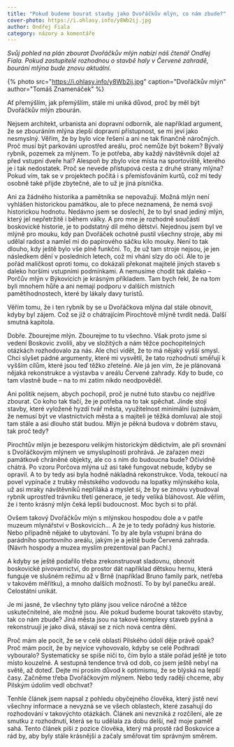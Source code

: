 ```yaml
---
title: "Pokud budeme bourat stavby jako Dvořáčkův mlýn, co nám zbude?"
cover-photo: https://i.ohlasy.info/y8Wb2ij.jpg
author: Ondřej Fiala
category: názory a komentáře
---
```


*Svůj pohled na plán zbourat Dvořáčkův mlýn nabízí náš čtenář Ondřej Fiala. Pokud zastupitelé rozhodnou o stavbě haly v Červené zahradě, bourání mlýna bude znovu aktuální.*

{% photo src="https://i.ohlasy.info/y8Wb2ij.jpg" caption="Dvořáčkův mlýn" author="Tomáš Znamenáček" %}

Ať přemýšlím, jak přemýšlím, stále mi uniká důvod, proč by měl být Dvořáčkův mlýn zbourán. 

Nejsem architekt, urbanista ani dopravní odborník, ale například argument, že se zbouráním mlýna zlepší dopravní přístupnost, se mi jeví jako nesmyslný. Věřím, že by bylo více řešení a ani ne tak finančně náročných. Proč musí být parkování uprostřed areálu, proč nemůže být bokem? Bývalý rybník, pozemek za mlýnem. To je potřeba, aby každý návštěvník dojel až před vstupní dveře hal? Alespoň by zbylo více místa na sportoviště, kterého je i tak nedostatek. Proč se nevede přístupová cesta z druhé strany mlýna? Pokud vím, tak se v projektech počítá i s přemisťováním kurtů, což mi tedy osobně také přijde zbytečné, ale to už je jiná písnička.

Ani za žádného historika a pamětníka se nepovažuji. Možná mlýn není vyhlášen historickou památkou, ale to přece neznamená, že nemá svoji historickou hodnotu. Nedávno jsem se doslechl, že to byl snad jediný mlýn, který jel nepřetržitě i během války. A pro mne je rozhodně součástí boskovické historie, je to podstatný díl mého dětství. Nejednou jsem byl ve mlýně pro mouku, kdy pan Dvořáček ochotně pustil všechny stroje, aby mi udělal radost a namlel mi do papírového sáčku kilo mouky. Není to tak dlouho, kdy ještě bylo vše plně funkční. To, že už tam stroje nejsou, je jen následkem dění v posledních letech, což mi vhání slzy do očí. Ale to je pořád maličkost oproti tomu, co dokázali překonat majitelé jiných staveb s daleko horšími vstupními podmínkami. A nemusíme chodit tak daleko – Porčův mlýn v Býkovicích je krásným příkladem. Tam bych řekl, že na tom byli mnohem hůře a ani nemají podporu v dalších místních pamětihodnostech, které by lákaly davy turistů.

Věřím tomu, že i ten rybník by se u Dvořáčkova mlýna dal stále obnovit, kdyby byl zájem. Což se již o chátrajícím Pirochtově mlýně tvrdit nedá. Další smutná kapitola.

Dobře. Zbourejme  mlýn. Zbourejme to tu všechno. Však proto jsme si vedení Boskovic zvolili, aby ve složitých a nám těžce pochopitelných otázkách rozhodovalo za nás. Ale chci vidět, že to má nějaký vyšší smysl. Chci slyšet pádné argumenty, které mi vysvětlí, že tato rozhodnutí směřují k vyšším cílům, které jsou teď těžko zřetelné. Ale já jen vím, že je plánovaná nějaká rekonstrukce a výstavba v areálu Červené zahrady. Kdy to bude, co tam vlastně bude – na to mi zatím nikdo neodpověděl.

Ani politik nejsem, abych pochopil, proč je nutné tuto stavbu co nejdříve zbourat. Co koho tak tlačí, že je potřeba na to tak spěchat. Jinde stojí stavby, které vyloženě hyzdí tvář města, využitelnost minimální (uznávám, že nemusí být ve vlastnictvích města a s majiteli je těžká domluva) ale stojí tam stále a asi dlouho stát budou. Mlýn je pěkná budova v dobrém stavu, tak proč tedy?

Pirochtův mlýn je bezesporu velikým historickým dědictvím, ale při srovnání s Dvořáčkovým mlýnem ve smysluplnosti prohrává. Je zařazen mezi památkově chráněné objekty, ale co s ním do budoucna bude? Očividně chátrá. Po vzoru Porčova mlýna už asi také fungovat nebude, kdyby se opravil. A to by tedy asi byla hodně nákladná rekonstrukce. Voda, tekoucí na povel vypínače z trubky městského vodovodu na lopatky mlýnského kola, už asi mraky návštěvníků nepřiláká a myslet si, že by se znovu vybudoval rybník uprostřed trávníku třetí generace, je tedy veliká bláhovost. Ale věřím, že i tento krásný mlýn čeká lepší budoucnost. Moc bych si to přál.

Ovšem takový Dvořáčkův mlýn s mlýnskou hospodou dole a v patře muzeum mlynářství v Boskovicích… A že je to tedy pořádný kus historie. Nebo případně nějaké to ubytování. To by ale byla vstupní brána do parádního sportovního areálu, jakým je a ještě bude Červená zahrada. (Návrh hospody a muzea myslím prezentoval pan Pachl.)

A kdyby se ještě podařilo třeba zrekonstruovat sladovnu, obnovit boskovické pivovarnictví, do prostor dát například dětskou hernu, která funguje ve slušném režimu až v Brně (například Bruno family park, netřeba v takovém měřítku), a mnoho dalších možností. To by byl panečku areál. Celostátní unikát.

Je mi jasné, že všechny tyto plány jsou velice náročné a těžce uskutečnitelné, ale možné jsou. Ale pokud budeme bourat takovéto stavby, tak co nám zbude? Jiná města jsou na takové komplexy staveb pyšná a rekonstruují je jako divá, stávají se z nich nová centra dění.

Proč mám ale pocit, že se v celé oblasti Pilského údolí děje právě opak? Proč mám pocit, že by nejvíce vyhovovalo, kdyby se celé Podhradí vybouralo? Systematicky se spíše ničí to, čím bylo a stále pořád ještě je toto místo kouzelné. A sestupná tendence trvá od dob, co jsem ještě nebyl na světě, až doteď. Dejte mi prosím důvod k optimismu, že se blýská na lepší časy. Začněme třeba Dvořáčkovým mlýnem. Nebo tedy raději chceme, aby Pilským údolím vedl obchvat? 

Tenhle článek jsem napsal z pohledu obyčejného člověka, který jistě neví všechny informace a nevyzná se ve všech oblastech, které zasahují do rozhodování v takovýchto otázkách. Článek ani nevzniká z rozčílení, ale ze smutku z rozhodnutí, která se tu udělala za dobu delší, než moje paměť sahá. Tento článek píši z pozice člověka, který má prostě rád Boskovice a rád by, aby byly stále krásnější a začaly směřovat tím správným směrem.
